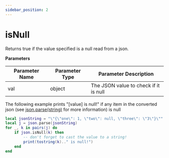 ```yaml
---
sidebar_position: 2
---
```


# isNull

Returns true if the value specified is a null read from a json.

**Parameters**

Parameter Name | Parameter Type | Parameter Description
--- | --- | ---
val | object | The JSON value to check if it is null

The following example prints "[value] is null!" if any item in the converted json (see [json.parse(string)](parse) for more information) is null

```lua
local jsonString = "\"{\"one\": 1, \"two\": null, \"three\": \"3\"}\""
local j = json.parse(jsonString)
for _, k in pairs(j) do
    if json.isNull(k) then
        -- don't forget to cast the value to a string!
        print(tostring(k).." is null!")
    end
end
```
